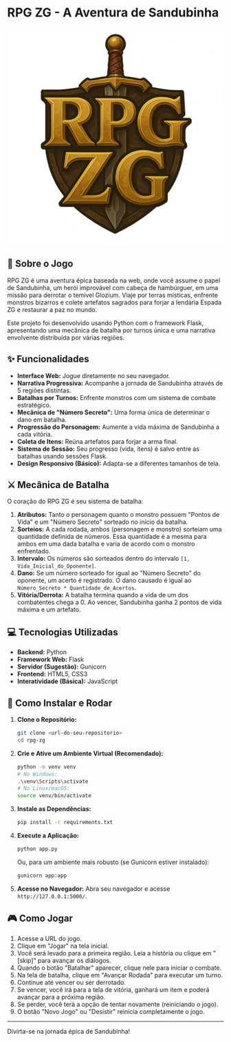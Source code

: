 # RPG ZG - A Aventura de Sandubinha

![Logo RPG ZG](./static/imagens/logo.png)

## 📜 Sobre o Jogo

RPG ZG é uma aventura épica baseada na web, onde você assume o papel de Sandubinha, um herói improvável com cabeça de hambúrguer, em uma missão para derrotar o temível Glozium. Viaje por terras místicas, enfrente monstros bizarros e colete artefatos sagrados para forjar a lendária Espada ZG e restaurar a paz no mundo.

Este projeto foi desenvolvido usando Python com o framework Flask, apresentando uma mecânica de batalha por turnos única e uma narrativa envolvente distribuída por várias regiões.

## ✨ Funcionalidades

* **Interface Web:** Jogue diretamente no seu navegador.
* **Narrativa Progressiva:** Acompanhe a jornada de Sandubinha através de 5 regiões distintas.
* **Batalhas por Turnos:** Enfrente monstros com um sistema de combate estratégico.
* **Mecânica de "Número Secreto":** Uma forma única de determinar o dano em batalha.
* **Progressão do Personagem:** Aumente a vida máxima de Sandubinha a cada vitória.
* **Coleta de Itens:** Reúna artefatos para forjar a arma final.
* **Sistema de Sessão:** Seu progresso (vida, itens) é salvo entre as batalhas usando sessões Flask.
* **Design Responsivo (Básico):** Adapta-se a diferentes tamanhos de tela.

## ⚔️ Mecânica de Batalha

O coração do RPG ZG é seu sistema de batalha:

1.  **Atributos:** Tanto o personagem quanto o monstro possuem "Pontos de Vida" e um "Número Secreto" sorteado no início da batalha.
2.  **Sorteios:** A cada rodada, ambos (personagem e monstro) sorteiam uma quantidade definida de números. Essa quantidade é a mesma para ambos em uma dada batalha e varia de acordo com o monstro enfrentado.
3.  **Intervalo:** Os números são sorteados dentro do intervalo `[1, Vida_Inicial_do_Oponente]`.
4.  **Dano:** Se um número sorteado for igual ao "Número Secreto" do oponente, um acerto é registrado. O dano causado é igual ao `Número_Secreto * Quantidade_de_Acertos`.
5.  **Vitória/Derrota:** A batalha termina quando a vida de um dos combatentes chega a 0. Ao vencer, Sandubinha ganha 2 pontos de vida máxima e um artefato.

## 💻 Tecnologias Utilizadas

* **Backend:** Python
* **Framework Web:** Flask
* **Servidor (Sugestão):** Gunicorn
* **Frontend:** HTML5, CSS3
* **Interatividade (Básica):** JavaScript

## 🚀 Como Instalar e Rodar

1.  **Clone o Repositório:**
    ```bash
    git clone <url-do-seu-repositorio>
    cd rpg-zg
    ```

2.  **Crie e Ative um Ambiente Virtual (Recomendado):**
    ```bash
    python -m venv venv
    # No Windows:
    .\venv\Scripts\activate
    # No Linux/macOS:
    source venv/bin/activate
    ```

3.  **Instale as Dependências:**
    ```bash
    pip install -r requirements.txt
    ```

4.  **Execute a Aplicação:**
    ```bash
    python app.py
    ```
    Ou, para um ambiente mais robusto (se Gunicorn estiver instalado):
    ```bash
    gunicorn app:app
    ```

5.  **Acesse no Navegador:** Abra seu navegador e acesse `http://127.0.0.1:5000/`.

## 🎮 Como Jogar

1.  Acesse a URL do jogo.
2.  Clique em "Jogar" na tela inicial.
3.  Você será levado para a primeira região. Leia a história ou clique em "[skip]" para avançar os diálogos.
4.  Quando o botão "Batalhar" aparecer, clique nele para iniciar o combate.
5.  Na tela de batalha, clique em "Avançar Rodada" para executar um turno.
6.  Continue até vencer ou ser derrotado.
7.  Se vencer, você irá para a tela de vitória, ganhará um item e poderá avançar para a próxima região.
8.  Se perder, você terá a opção de tentar novamente (reiniciando o jogo).
9.  O botão "Novo Jogo" ou "Desistir" reinicia completamente o jogo.

---

Divirta-se na jornada épica de Sandubinha!

